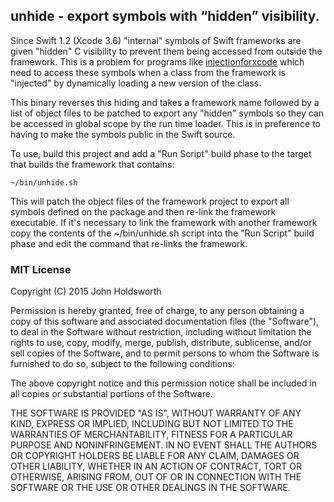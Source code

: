 ## unhide - export symbols with “hidden” visibility.

Since Swift 1.2 (Xcode 3.6) "internal" symbols of Swift frameworks are
given "hidden" C visibility to prevent them being accessed from outside 
the framework. This is a problem for programs like 
[injectionforxcode](https://github.com/johnno1962/injectionforxcode)
which need to access these symbols when a class from the framework 
is "injected" by dynamically loading a new version of the class.

This binary reverses this hiding and takes a framework name followed
by a list of object files to be patched to export any "hidden" symbols
so they can be accessed in global scope by the run time loader. This is
in preference to having to make the symbols public in the Swift source.

To use, build this project and add a "Run Script" build phase to the
target that builds the framework that contains:

    ~/bin/unhide.sh

This will patch the object files of the framework project to export all
symbols defined on the package and then re-link the framework executable.
If it's necessary to link the framework with another framework copy the
contents of the ~/bin/unhide.sh script into the "Run Script" build phase
and edit the command that re-links the framework. 

### MIT License

Copyright (C) 2015 John Holdsworth

Permission is hereby granted, free of charge, to any person obtaining a copy of this software and associated documentation files (the "Software"), to deal in the Software without restriction, including without limitation the rights to use, copy, modify, merge, publish, distribute, sublicense, and/or sell copies of the Software, and to permit persons to whom the Software is furnished to do so, subject to the following conditions:

The above copyright notice and this permission notice shall be included in all copies or substantial portions of the Software.

THE SOFTWARE IS PROVIDED "AS IS", WITHOUT WARRANTY OF ANY KIND, EXPRESS OR IMPLIED, INCLUDING BUT NOT LIMITED TO THE WARRANTIES OF MERCHANTABILITY, FITNESS FOR A PARTICULAR PURPOSE AND NONINFRINGEMENT. IN NO EVENT SHALL THE AUTHORS OR COPYRIGHT HOLDERS BE LIABLE FOR ANY CLAIM, DAMAGES OR OTHER LIABILITY, WHETHER IN AN ACTION OF CONTRACT, TORT OR OTHERWISE, ARISING FROM, OUT OF OR IN CONNECTION WITH THE SOFTWARE OR THE USE OR OTHER DEALINGS IN THE SOFTWARE.

